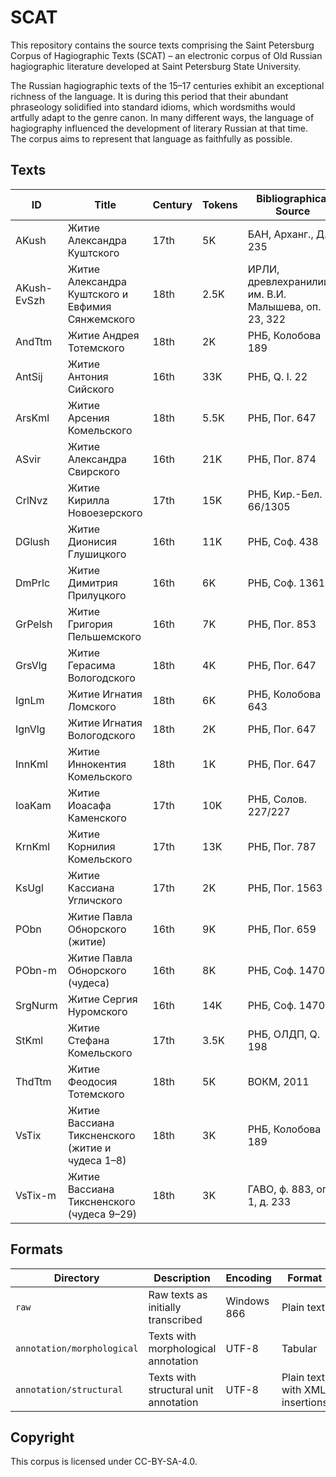# SCAT

This repository contains the source texts comprising the Saint Petersburg Corpus of Hagiographic Texts (SCAT) – an electronic corpus of Old Russian hagiographic literature developed at Saint Petersburg State University.

The Russian hagiographic texts of the 15–17 centuries exhibit an exceptional richness of the language. It is during this period that their abundant phraseology solidified into standard idioms, which wordsmiths would artfully adapt to the genre canon. In many different ways, the language of hagiography influenced the development of literary Russian at that time. The corpus aims to represent that language as faithfully as possible.

## Texts

| ID | Title | Century | Tokens | Bibliographical Source |
|-|-|-|-|-|
| AKush | Житие Александра Куштского | 17th | 5K | БАН, Арханг., Д. 235 |
| AKush-EvSzh | Житие Александра Куштского и Евфимия Сянжемского | 18th | 2.5K | ИРЛИ, древлехранилище им. В.И. Малышева, оп. 23, 322 |
| AndTtm | Житие Андрея Тотемского | 18th | 2K | РНБ, Колобова 189 |
| AntSij | Житие Антония Сийского | 16th | 33K | РНБ, Q. I. 22 |
| ArsKml | Житие Арсения Комельского | 18th | 5.5K | РНБ, Пог. 647 |
| ASvir | Житие Александра Свирского | 16th | 21K | РНБ, Пог. 874 |
| CrlNvz | Житие Кирилла Новоезерского | 17th | 15K | РНБ, Кир.-Бел. 66/1305 |
| DGlush | Житие Дионисия Глушицкого | 16th | 11K | РНБ, Соф. 438 |
| DmPrlc | Житие Димитрия Прилуцкого | 16th | 6K | РНБ, Соф. 1361 |
| GrPelsh | Житие Григория Пельшемского | 16th | 7K | РНБ, Пог. 853 |
| GrsVlg | Житие Герасима Вологодского | 18th | 4K | РНБ, Пог. 647 |
| IgnLm | Житие Игнатия Ломского | 18th | 6K | РНБ, Колобова 643 |
| IgnVlg | Житие Игнатия Вологодского | 18th | 2K | РНБ, Пог. 647 |
| InnKml | Житие Иннокентия Комельского | 18th | 1K | РНБ, Пог. 647 |
| IoaKam | Житие Иоасафа Каменского | 17th | 10K | РНБ, Солов. 227/227 |
| KrnKml | Житие Корнилия Комельского | 17th | 13K | РНБ, Пог. 787 |
| KsUgl | Житие Кассиана Угличского | 17th | 2K | РНБ, Пог. 1563 |
| PObn | Житие Павла Обнорского (житие) | 16th | 9K | РНБ, Пог. 659 |
| PObn-m | Житие Павла Обнорского (чудеса) | 16th | 8K | РНБ, Соф. 1470 |
| SrgNurm | Житие Сергия Нуромского | 16th | 14K | РНБ, Соф. 1470 |
| StKml | Житие Стефана Комельского | 17th | 3.5K | РНБ, ОЛДП, Q. 198 |
| ThdTtm | Житие Феодосия Тотемского | 18th | 5K | ВОКМ, 2011 |
| VsTix | Житие Вассиана Тиксненского (житие и чудеса 1–8) | 18th | 3K | РНБ, Колобова 189 |
| VsTix-m | Житие Вассиана Тиксненского (чудеса 9–29) | 18th | 3K | ГАВО, ф. 883, оп. 1, д. 233 |

## Formats

| Directory | Description | Encoding | Format | Volume |
|-|-|-|-|-|
| `raw` | Raw texts as initially transcribed | Windows 866 | Plain text | 24 |
| `annotation/morphological` | Texts with morphological annotation | UTF-8 | Tabular | 5 |
| `annotation/structural` | Texts with structural unit annotation | UTF-8 | Plain text with XML insertions | 3 |

## Copyright

This corpus is licensed under CC-BY-SA-4.0.
